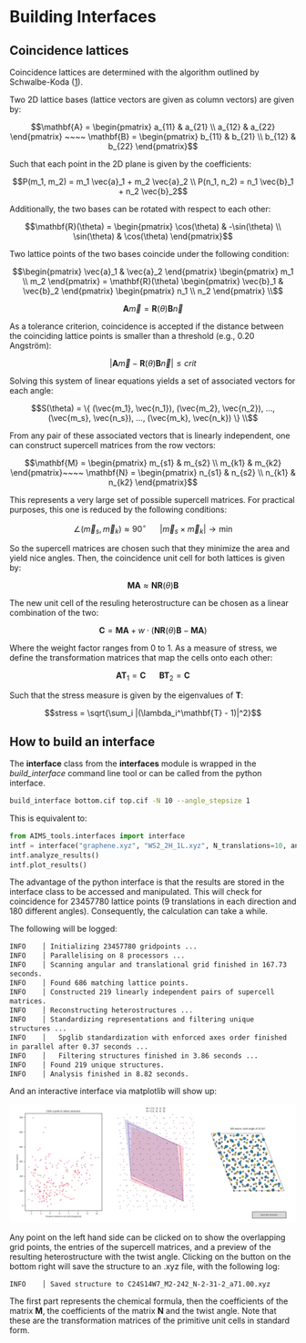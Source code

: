 # Building Interfaces

## Coincidence lattices

Coincidence lattices are determined with the algorithm outlined by Schwalbe-Koda ([1]).

[1]: https://doi.org/10.1021/acs.jpcc.6b01496 ". Phys. Chem. C 2016, 120, 20, 10895-10908"

Two 2D lattice bases (lattice vectors are given as column vectors) are given by:

```math
\mathbf{A} = \begin{pmatrix} a_{11} & a_{21} \\ a_{12} & a_{22} \end{pmatrix} ~~~~
\mathbf{B} = \begin{pmatrix} b_{11} & b_{21} \\ b_{12} & b_{22} \end{pmatrix}
```

Such that each point in the 2D plane is given by the coefficients:

```math
P(m_1, m_2) = m_1 \vec{a}_1 + m_2 \vec{a}_2 \\
P(n_1, n_2) = n_1 \vec{b}_1 + n_2 \vec{b}_2
```

Additionally, the two bases can be rotated with respect to each other:

```math
\mathbf{R}(\theta) = \begin{pmatrix} \cos(\theta) & -\sin(\theta) \\ \sin(\theta) & \cos(\theta) \end{pmatrix}
```

Two lattice points of the two bases coincide under the following condition:

```math
\begin{pmatrix} \vec{a}_1 & \vec{a}_2 \end{pmatrix} \begin{pmatrix} m_1 \\ m_2 \end{pmatrix}
= \mathbf{R}(\theta) \begin{pmatrix} \vec{b}_1 & \vec{b}_2 \end{pmatrix}
\begin{pmatrix} n_1 \\ n_2 \end{pmatrix} \\
```
```math
\mathbf{A} \vec{m} = \mathbf{R}(\theta) \mathbf{B} \vec{n}
```

As a tolerance criterion, coincidence is accepted if the distance between the coinciding lattice points is smaller than a threshold (e.g., 0.20 Angström):

```math
| \mathbf{A} \vec{m} - \mathbf{R}(\theta) \mathbf{B} \vec{n} | \leq crit
```

Solving this system of linear equations yields a set of associated vectors for each angle:

```math
S(\theta) = \{ (\vec{m_1}, \vec{n_1}), (\vec{m_2}, \vec{n_2}), ..., (\vec{m_s}, \vec{n_s}), ..., (\vec{m_k}, \vec{n_k}) \} \\
```

From any pair of these associated vectors that is linearly independent, one can construct supercell matrices from the row vectors:

```math
\mathbf{M} = \begin{pmatrix} m_{s1} & m_{s2} \\ m_{k1} & m_{k2} \end{pmatrix}~~~~
\mathbf{N} = \begin{pmatrix} n_{s1} & n_{s2} \\ n_{k1} & n_{k2} \end{pmatrix}
```

This represents a very large set of possible supercell matrices. For practical purposes, this one is reduced by the following conditions:

```math
\angle \left(\vec{m}_s, \vec{m}_k \right) \approx 90^\circ~~~~~~
|\vec{m}_s \times \vec{m}_k| \rightarrow \text{min}
```

So the supercell matrices are chosen such that they minimize the area and yield nice angles.
Then, the coincidence unit cell for both lattices is given by:

```math
\mathbf{MA} \approx \mathbf{N} \mathbf{R}(\theta) \mathbf{B}
```

The new unit cell of the resuling heterostructure can be chosen as a linear combination of the two:

```math
\mathbf{C} = \mathbf{MA} + w \cdot (  \mathbf{N} \mathbf{R}(\theta) \mathbf{B} - \mathbf{MA} )
```
Where the weight factor ranges from 0 to 1.
As a measure of stress, we define the transformation matrices that map the cells onto each other:

```math
\mathbf{A}\mathbf{T}_1 = \mathbf{C} ~~~~~~ \mathbf{B}\mathbf{T}_2 = \mathbf{C}
```

Such that the stress measure is given by the eigenvalues of **T**:

```math
stress = \sqrt{\sum_i |(\lambda_i^\mathbf{T} - 1)|^2}
```


## How to build an interface

The **interface** class from the **interfaces** module is wrapped in the *build_interface* command line tool or can be called from the python interface.

```bash
build_interface bottom.cif top.cif -N 10 --angle_stepsize 1
```

This is equivalent to:

```python
from AIMS_tools.interfaces import interface
intf = interface("graphene.xyz", "WS2_2H_1L.xyz", N_translations=10, angle_stepsize=1.0)
intf.analyze_results()
intf.plot_results()
```

The advantage of the python interface is that the results are stored in the interface class to be accessed and manipulated. This will check for coincidence for 23457780 lattice points (9 translations in each direction and 180 different angles). Consequently, the calculation can take a while.

The following will be logged:

```
INFO    │ Initializing 23457780 gridpoints ...
INFO    │ Parallelising on 8 processors ...
INFO    │ Scanning angular and translational grid finished in 167.73 seconds.
INFO    │ Found 686 matching lattice points.
INFO    │ Constructed 219 linearly independent pairs of supercell matrices.
INFO    │ Reconstructing heterostructures ...
INFO    │ Standardizing representations and filtering unique structures ...
INFO    │   Spglib standardization with enforced axes order finished in parallel after 0.37 seconds ...
INFO    │   Filtering structures finished in 3.86 seconds ...
INFO    │ Found 219 unique structures.
INFO    │ Analysis finished in 8.82 seconds.
```

And an interactive interface via matplotlib will show up:

![](../../pictures/build_interfaces.png)

Any point on the left hand side can be clicked on to show the overlapping grid points, the entries of the supercell matrices, and a preview of the resulting heterostructure with the twist angle. Clicking on the button on the bottom right will save the structure to an .xyz file, with the following log:

```
INFO    │ Saved structure to C24S14W7_M2-242_N-2-31-2_a71.00.xyz
```

The first part represents the chemical formula, then the coefficients of the matrix **M**, the coefficients of the matrix **N** and the twist angle. Note that these are the transformation matrices of the primitive unit cells in standard form.